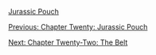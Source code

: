 [Jurassic Pouch](README.md)

[Previous: Chapter Twenty: ](ch20.md)[Jurassic Pouch](README.md)

[Next: Chapter Twenty-Two: The Belt](ch22.md)



